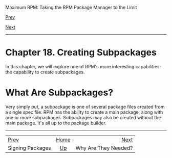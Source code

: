 <div class="NAVHEADER">

Maximum RPM: Taking the RPM Package Manager to the Limit

</div>

[Prev](s1-rpm-pgp-signing-packages.html)

[Next](s1-rpm-subpack-why.html)

-----

<div class="chapter">

# <span id="ch-rpm-subpack"></span>Chapter 18. Creating Subpackages

In this chapter, we will explore one of RPM's more interesting
capabilities: the capability to create subpackages.

<div class="sect1">

# <span id="s1-rpm-subpack-what-are-they">What Are Subpackages?</span>

Very simply put, a subpackage is one of several package files created
from a single spec file. RPM has the ability to create a main package,
along with one or more subpackages. Subpackages may also be created
without the main package. It's all up to the package builder.

</div>

</div>

<div class="NAVFOOTER">

-----

|                                          |                    |                                 |
| :--------------------------------------- | :----------------: | ------------------------------: |
| [Prev](s1-rpm-pgp-signing-packages.html) | [Home](index.html) | [Next](s1-rpm-subpack-why.html) |
| Signing Packages                         |  [Up](p5206.html)  |            Why Are They Needed? |

</div>
